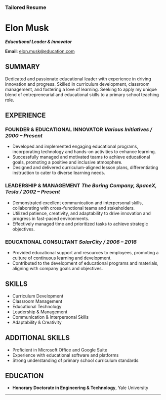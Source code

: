 ### Tailored Resume
# Elon Musk
***Educational Leader & Innovator***

**Email**: elon.musk@education.com

## SUMMARY
Dedicated and passionate educational leader with experience in driving innovation and progress. Skilled in curriculum development, classroom management, and fostering a love of learning. Seeking to apply my unique blend of entrepreneurial and educational skills to a primary school teaching role.

## EXPERIENCE

### **FOUNDER & EDUCATIONAL INNOVATOR** *Various Initiatives  /  2000 – Present*

- Developed and implemented engaging educational programs, incorporating technology and hands-on activities to enhance learning.
- Successfully managed and motivated teams to achieve educational goals, promoting a positive and inclusive atmosphere.
- Designed and delivered curriculum-aligned lesson plans, differentiating instruction to cater to diverse learning needs.

### **LEADERSHIP & MANAGEMENT** *The Boring Company, SpaceX, Tesla  /  2002 – Present*

- Demonstrated excellent communication and interpersonal skills, collaborating with cross-functional teams and stakeholders.
- Utilized patience, creativity, and adaptability to drive innovation and progress in fast-paced environments.
- Effectively managed time and prioritized tasks to achieve strategic objectives.

### **EDUCATIONAL CONSULTANT** *SolarCity  /  2006 – 2016*

- Provided educational support and resources to employees, promoting a culture of continuous learning and development.
- Contributed to the development of educational programs and materials, aligning with company goals and objectives.

## SKILLS

- Curriculum Development
- Classroom Management
- Educational Technology
- Leadership & Management
- Communication & Interpersonal Skills
- Adaptability & Creativity

## ADDITIONAL SKILLS

- Proficient in Microsoft Office and Google Suite
- Experience with educational software and platforms
- Strong understanding of primary school curriculum standards

## EDUCATION

- **Honorary Doctorate in Engineering & Technology**, Yale University

---

#